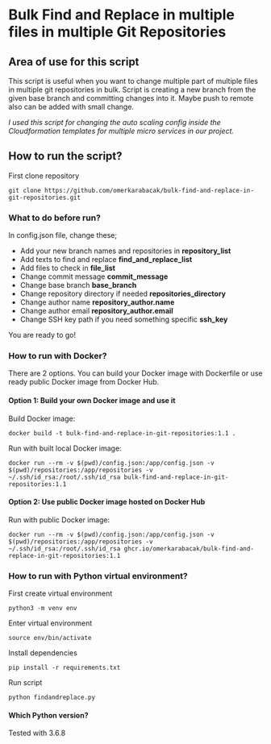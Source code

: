 # Bulk Find and Replace in multiple files in multiple Git Repositories

## Area of use for this script
This script is useful when you want to change multiple part of multiple files in multiple git repositories in bulk.
Script is creating a new branch from the given base branch and committing changes into it. Maybe push to remote also can be added with small change.

*I used this script for changing the auto scaling config inside the Cloudformation templates for multiple micro services in our project.*

## How to run the script?
First clone repository
```ssh
git clone https://github.com/omerkarabacak/bulk-find-and-replace-in-git-repositories.git
```
### What to do before run?
In config.json file, change these;

* Add your new branch names and repositories in **repository_list**
* Add texts to find and replace **find_and_replace_list**
* Add files to check in **file_list**
* Change commit message **commit_message**
* Change base branch **base_branch**
* Change repository directory if needed **repositories_directory**
* Change author name **repository_author.name**
* Change author email **repository_author.email**
* Change SSH key path if you need something specific **ssh_key**

You are ready to go!
### How to run with Docker?
There are 2 options.
You can build your Docker image with Dockerfile or use ready public Docker image from Docker Hub.

#### Option 1: Build your own Docker image and use it
Build Docker image:
```ssh
docker build -t bulk-find-and-replace-in-git-repositories:1.1 .
```
Run with built local Docker image:
```ssh
docker run --rm -v $(pwd)/config.json:/app/config.json -v $(pwd)/repositories:/app/repositories -v ~/.ssh/id_rsa:/root/.ssh/id_rsa bulk-find-and-replace-in-git-repositories:1.1
```
#### Option 2: Use public Docker image hosted on Docker Hub
Run with public Docker image:
```ssh
docker run --rm -v $(pwd)/config.json:/app/config.json -v $(pwd)/repositories:/app/repositories -v ~/.ssh/id_rsa:/root/.ssh/id_rsa ghcr.io/omerkarabacak/bulk-find-and-replace-in-git-repositories:1.1
```
### How to run with Python virtual environment?
First create virtual environment
```ssh
python3 -m venv env
```
Enter virtual environment
```ssh
source env/bin/activate
```
Install dependencies
```ssh
pip install -r requirements.txt
```
Run script
```ssh
python findandreplace.py
```

#### Which Python version?
Tested with 3.6.8